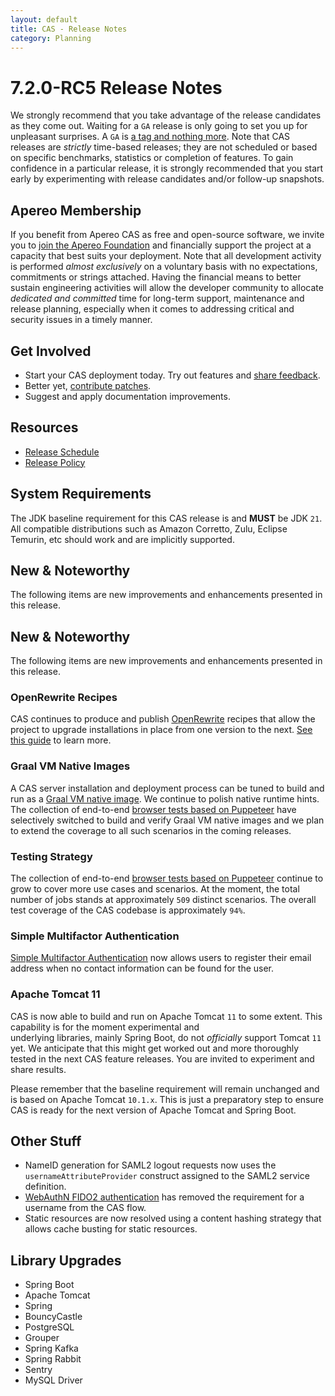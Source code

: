 ```yaml
---
layout: default
title: CAS - Release Notes
category: Planning
---
```


# 7.2.0-RC5 Release Notes

We strongly recommend that you take advantage of the release candidates as they come out. Waiting for a `GA` release is only going to set
you up for unpleasant surprises. A `GA` is [a tag and nothing more](https://apereo.github.io/2017/03/08/the-myth-of-ga-rel/). Note
that CAS releases are *strictly* time-based releases; they are not scheduled or based on specific benchmarks,
statistics or completion of features. To gain confidence in a particular
release, it is strongly recommended that you start early by experimenting with release candidates and/or follow-up snapshots.

## Apereo Membership

If you benefit from Apereo CAS as free and open-source software, we invite you
to [join the Apereo Foundation](https://www.apereo.org/content/apereo-membership)
and financially support the project at a capacity that best suits your deployment. Note that all development activity is performed
*almost exclusively* on a voluntary basis with no expectations, commitments or strings attached. Having the financial means to better
sustain engineering activities will allow the developer community to allocate *dedicated and committed* time for long-term support,
maintenance and release planning, especially when it comes to addressing critical and security issues in a timely manner.

## Get Involved

- Start your CAS deployment today. Try out features and [share feedback](/cas/Mailing-Lists.html).
- Better yet, [contribute patches](/cas/developer/Contributor-Guidelines.html).
- Suggest and apply documentation improvements.

## Resources

- [Release Schedule](https://github.com/apereo/cas/milestones)
- [Release Policy](/cas/developer/Release-Policy.html)

## System Requirements

The JDK baseline requirement for this CAS release is and **MUST** be JDK `21`. All compatible distributions
such as Amazon Corretto, Zulu, Eclipse Temurin, etc should work and are implicitly supported.

## New & Noteworthy

The following items are new improvements and enhancements presented in this release.

## New & Noteworthy

The following items are new improvements and enhancements presented in this release.

### OpenRewrite Recipes

CAS continues to produce and publish [OpenRewrite](https://docs.openrewrite.org/) recipes that allow the project to upgrade installations
in place from one version to the next. [See this guide](../installation/OpenRewrite-Upgrade-Recipes.html) to learn more.

### Graal VM Native Images

A CAS server installation and deployment process can be tuned to build and run
as a [Graal VM native image](../installation/GraalVM-NativeImage-Installation.html). We continue to polish native runtime hints.
The collection of end-to-end [browser tests based on Puppeteer](../../developer/Test-Process.html) have selectively switched
to build and verify Graal VM native images and we plan to extend the coverage to all such scenarios in the coming releases.

### Testing Strategy

The collection of end-to-end [browser tests based on Puppeteer](../../developer/Test-Process.html) continue to grow to cover more use cases
and scenarios. At the moment, the total number of jobs stands at approximately `509` distinct scenarios. The overall
test coverage of the CAS codebase is approximately `94%`.
 
### Simple Multifactor Authentication

[Simple Multifactor Authentication](../mfa/Simple-Multifactor-Authentication-Registration.html) now 
allows users to register their email address when no contact information can be found for the user.
  
### Apache Tomcat 11
                                                                                        
CAS is now able to build and run on Apache Tomcat `11` to some extent. This capability is for the moment experimental and  
underlying libraries, mainly Spring Boot, do not *officially* support Tomcat `11` yet. We anticipate that this might get 
worked out and more thoroughly tested in the next CAS feature releases. You are invited to experiment and share results. 

Please remember that the baseline requirement will remain unchanged and is based on Apache Tomcat `10.1.x`. This is just a preparatory step 
to ensure CAS is ready for the next version of Apache Tomcat and Spring Boot.

## Other Stuff

- NameID generation for SAML2 logout requests now uses the `usernameAttributeProvider` construct assigned to the SAML2 service definition.
- [WebAuthN FIDO2 authentication](../mfa/FIDO2-WebAuthn-Authentication.html) has removed the requirement for a username from the CAS flow.
- Static resources are now resolved using a content hashing strategy that allows cache busting for static resources.

## Library Upgrades

- Spring Boot
- Apache Tomcat
- Spring
- BouncyCastle
- PostgreSQL
- Grouper
- Spring Kafka
- Spring Rabbit
- Sentry
- MySQL Driver
